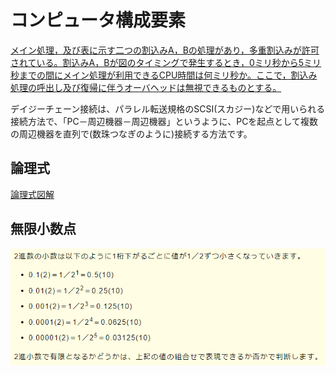 # コンピュータ構成要素
[メイン処理，及び表に示す二つの割込みA，Bの処理があり，多重割込みが許可されている。割込みA，Bが図のタイミングで発生するとき，0ミリ秒から5ミリ秒までの間にメイン処理が利用できるCPU時間は何ミリ秒か。ここで，割込み処理の呼出し及び復帰に伴うオーバヘッドは無視できるものとする。](https://www.fe-siken.com/fekakomon.php)


デイジーチェーン接続は、パラレル転送規格のSCSI(スカジー)などで用いられる接続方法で、「PC－周辺機器－周辺機器」というように、PCを起点として複数の周辺機器を直列で(数珠つなぎのように)接続する方法です。


## 論理式
[論理式図解](https://pyming.info/2021/07/24/ronri_kairo/)


## 無限小数点
![picture 1](../../../images/2037f0262ea5569e2367985b7ba8d12b832cafa155a71accc5d8d50521486d24.png)
